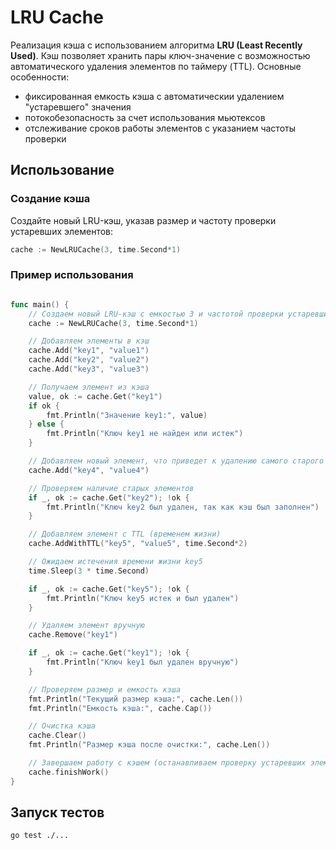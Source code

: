# LRU Cache

Реализация кэша с использованием алгоритма **LRU (Least Recently Used)**. Кэш позволяет хранить пары ключ-значение с возможностью автоматического удаления элементов по таймеру (TTL). Основные особенности: 

- фиксированная емкость кэша с автоматическии удалением "устаревшего" значения
- потокобезопасность за счет использования мьютексов
- отслеживание сроков работы элементов с указанием частоты проверки 

## Использование

### Создание кэша

Создайте новый LRU-кэш, указав размер и частоту проверки устаревших элементов:

```go
cache := NewLRUCache(3, time.Second*1)
```
### Пример использования

```go

func main() {
	// Создаем новый LRU-кэш с емкостью 3 и частотой проверки устаревших элементов в 1 секунду
	cache := NewLRUCache(3, time.Second*1)

	// Добавляем элементы в кэш
	cache.Add("key1", "value1")
	cache.Add("key2", "value2")
	cache.Add("key3", "value3")

	// Получаем элемент из кэша
	value, ok := cache.Get("key1")
	if ok {
		fmt.Println("Значение key1:", value)
	} else {
		fmt.Println("Ключ key1 не найден или истек")
	}

	// Добавляем новый элемент, что приведет к удалению самого старого элемента (key2) - помним, что положение (key1) обновилось
	cache.Add("key4", "value4")

	// Проверяем наличие старых элементов
	if _, ok := cache.Get("key2"); !ok {
		fmt.Println("Ключ key2 был удален, так как кэш был заполнен")
	}

	// Добавляем элемент с TTL (временем жизни)
	cache.AddWithTTL("key5", "value5", time.Second*2)

	// Ожидаем истечения времени жизни key5
	time.Sleep(3 * time.Second)

	if _, ok := cache.Get("key5"); !ok {
		fmt.Println("Ключ key5 истек и был удален")
	}

	// Удаляем элемент вручную
	cache.Remove("key1")

	if _, ok := cache.Get("key1"); !ok {
		fmt.Println("Ключ key1 был удален вручную")
	}

	// Проверяем размер и емкость кэша
	fmt.Println("Текущий размер кэша:", cache.Len())
	fmt.Println("Емкость кэша:", cache.Cap())

	// Очистка кэша
	cache.Clear()
	fmt.Println("Размер кэша после очистки:", cache.Len())

	// Завершаем работу с кэшем (останавливаем проверку устаревших элементов)
	cache.finishWork()
}
```

## Запуск тестов

```bash
go test ./...
```